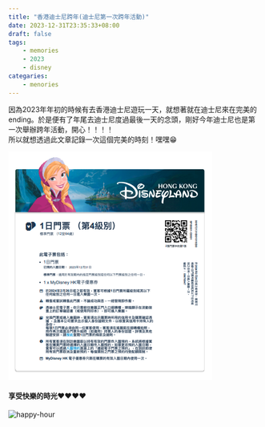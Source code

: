 ```yaml
---
title: "香港迪士尼跨年(迪士尼第一次跨年活動)"
date: 2023-12-31T23:35:33+08:00
draft: false
tags:
    - memories
    - 2023
    - disney
categaries:
    - menories
---
```


因為2023年年初的時候有去香港迪士尼遊玩一天，就想著就在迪士尼來在完美的ending。於是便有了年尾去迪士尼度過最後一天的念頭，剛好今年迪士尼也是第一次舉辦跨年活動，開心！！！！  
所以就想透過此文章記錄一次這個完美的時刻！嘿嘿😁  

![ticket](/imgs/2023-disney/ticket.png)

#### 享受快樂的時光❤️❤️❤️❤️
![happy-hour](/imgs/2023-disney/happy-hour.png)
